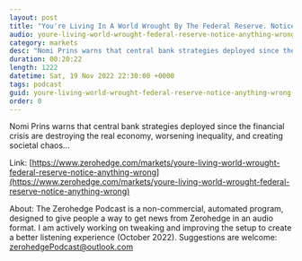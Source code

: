 ```yaml
---
layout: post
title: "You're Living In A World Wrought By The Federal Reserve. Notice Anything Wrong?"
audio: youre-living-world-wrought-federal-reserve-notice-anything-wrong-0
category: markets
desc: "Nomi Prins warns that central bank strategies deployed since the financial crisis are destroying the real economy, worsening inequality, and creating societal chaos..."
duration: 00:20:22
length: 1222
datetime: Sat, 19 Nov 2022 22:30:00 +0000
tags: podcast
guid: youre-living-world-wrought-federal-reserve-notice-anything-wrong-0
order: 0
---
```

Nomi Prins warns that central bank strategies deployed since the financial crisis are destroying the real economy, worsening inequality, and creating societal chaos...

Link: [https://www.zerohedge.com/markets/youre-living-world-wrought-federal-reserve-notice-anything-wrong](https://www.zerohedge.com/markets/youre-living-world-wrought-federal-reserve-notice-anything-wrong)

About: The Zerohedge Podcast is a non-commercial, automated program, designed to give people a way to get news from Zerohedge in an audio format.  I am actively working on tweaking and improving the setup to create a better listening experience (October 2022).  Suggestions are welcome: [zerohedgePodcast@outlook.com](mailto:zerohedgePodcast@outlook.com)